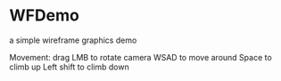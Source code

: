 # WFDemo
a simple wireframe graphics demo

Movement:
drag LMB to rotate camera
WSAD to move around
Space to climb up
Left shift to climb down
